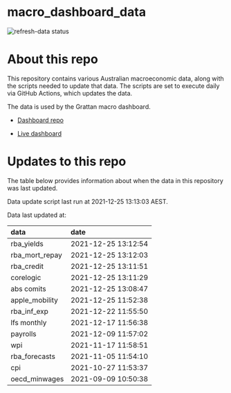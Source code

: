 
<!-- README.md is generated from README.Rmd. Please edit that file -->

# macro\_dashboard\_data

<!-- badges: start -->

![refresh-data
status](https://github.com/grattan/macro_dashboard_data/workflows/refresh-data/badge.svg)

<!-- badges: end -->

# About this repo

This repository contains various Australian macroeconomic data, along
with the scripts needed to update that data. The scripts are set to
execute daily via GitHub Actions, which updates the data.

The data is used by the Grattan macro dashboard.

  - [Dashboard repo](https://github.com/grattan/macrodashboard)

  - [Live dashboard](https://mattcowgill.shinyapps.io/macrodashboard/)

# Updates to this repo

The table below provides information about when the data in this
repository was last updated.

Data update script last run at 2021-12-25 13:13:03 AEST.

Data last updated at:

| data             | date                |
| :--------------- | :------------------ |
| rba\_yields      | 2021-12-25 13:12:54 |
| rba\_mort\_repay | 2021-12-25 13:12:03 |
| rba\_credit      | 2021-12-25 13:11:51 |
| corelogic        | 2021-12-25 13:11:29 |
| abs comits       | 2021-12-25 13:08:47 |
| apple\_mobility  | 2021-12-25 11:52:38 |
| rba\_inf\_exp    | 2021-12-22 11:55:50 |
| lfs monthly      | 2021-12-17 11:56:38 |
| payrolls         | 2021-12-09 11:57:02 |
| wpi              | 2021-11-17 11:58:51 |
| rba\_forecasts   | 2021-11-05 11:54:10 |
| cpi              | 2021-10-27 11:53:37 |
| oecd\_minwages   | 2021-09-09 10:50:38 |

